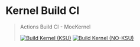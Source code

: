 # Kernel Build CI
> Actions Build CI - MoeKernel
>
> [![Build Kernel (KSU)](https://github.com/MoeKernel/build_ci/actions/workflows/build_ksu.yml/badge.svg)](https://github.com/MoeKernel/build_ci/actions/workflows/build_ksu.yml)
> [![Build Kernel (NO-KSU)](https://github.com/MoeKernel/build_ci/actions/workflows/build_noksu.yml/badge.svg?event=workflow_dispatch)](https://github.com/MoeKernel/build_ci/actions/workflows/build_noksu.yml)
